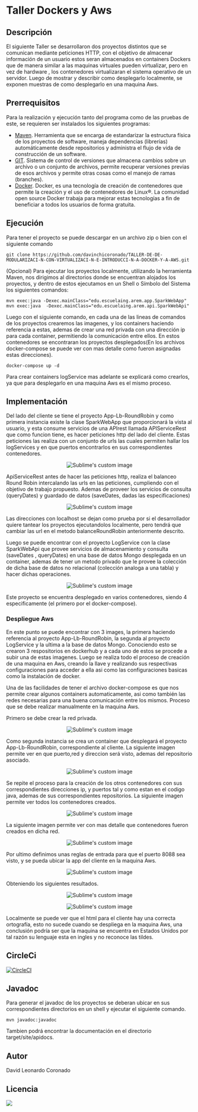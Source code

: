 # Taller Dockers y Aws
## Descripción 
El siguiente Taller se desarrollaron   dos proyectos distintos que se comunican mediante peticiones HTTP, con el objetivo de almacenar información de un usuario 
estos seran almacenados en containers Dockers que de manera similar a las maquinas virtuales pueden virtualizar, pero en vez de hardware , los contenedores virtualizaran el sistema operativo de un servidor. Luego de mostrar y describir como desplegarlo localmente, se exponen muestras de como desplegarlo en una maquina Aws.

## Prerrequisitos
Para la realización y ejecución tanto del programa como de las pruebas de este, se requieren ser instalados los siguientes programas:
* [Maven](https://maven.apache.org/). Herramienta que se encarga de estandarizar la estructura física de los proyectos de software, maneja dependencias (librerías) automáticamente desde repositorios y administra el flujo de vida de construcción de un software.
* [GIT](https://git-scm.com/). Sistema de control de versiones que almacena cambios sobre un archivo o un conjunto de archivos, permite recuperar versiones previas de esos archivos y permite otras cosas como el manejo de ramas (branches).
* [Docker](https://www.docker.com). Docker, es una tecnología de creación de contenedores que permite la creación y el uso de contenedores de Linux®. La comunidad open source Docker trabaja para mejorar estas tecnologías a fin de beneficiar a todos los usuarios de forma gratuita.

## Ejecución 
Para tener el proyecto se puede descargar en un archivo zip o bien con el siguiente comando 
```
git clone https://github.com/davinchicoronado/TALLER-DE-DE-MODULARIZACI-N-CON-VIRTUALIZACI-N-E-INTRODUCCI-N-A-DOCKER-Y-A-AWS.git
```

(Opcional) Para ejecutar los proyectos localmente, utilizando la herramienta Maven, nos dirigimos al directorios donde se encuentran alojados los proyectos, y dentro de estos ejecutamos en un Shell o Símbolo del Sistema los siguientes comandos:

```
mvn exec:java -Dexec.mainClass="edu.escuelaing.arem.app.SparkWebApp"
mvn exec:java  -Dexec.mainClass="edu.escuelaing.arem.api.SparkWebApi" 
```
Luego con el siguiente comando, en cada una de las lineas de comandos de los proyectos crearemos las imagenes, y los containers haciendo referencia a estas, ademas de crear una red privada con una dirección ip para cada container, permitiendo la comunicación entre ellos. En estos contenedores se encontraran los proyectos desplegados(En los archivos docker-compose se puede ver con mas detalle como fueron asignadas estas direcciones).
```
docker-compose up -d
```
Para crear containers logService mas adelante se explicará como crearlos, ya que para desplegarlo en una maquina Aws es el mismo proceso.

## Implementación

Del lado del cliente se tiene el proyecto App-Lb-RoundRobin y como primera instancia existe la clase SparkWebApp que proporcionará la vista al usuario, y esta consume servicios de una APIrest llamada APIServiceRest que como funcion tiene, es hacer peticiones http del lado del cliente.
Estas peticiones las realiza con un conjunto de urls las cuales permiten hallar los logServices y en que puertos encontrarlos en sus correspondientes contenedores.
 <p align="center">
    <img src="https://github.com/davinchicoronado/TALLER-DE-DE-MODULARIZACI-N-CON-VIRTUALIZACI-N-E-INTRODUCCI-N-A-DOCKER-Y-A-AWS/blob/master/Img/conectionOthers.png?raw=true" alt="Sublime's custom image"/>
  </p>

ApiServiceRest antes de hacer las peticiones http, realiza el balanceo Round Robin intercalando las urls en las peticiones, cumpliendo con el objetivo de trabajo propuesto. Ademas de proveer los servicios de consulta (queryDates) y guardado de datos (saveDates, dadas las especificaciones)

 <p align="center">
    <img src="https://github.com/davinchicoronado/TALLER-DE-DE-MODULARIZACI-N-CON-VIRTUALIZACI-N-E-INTRODUCCI-N-A-DOCKER-Y-A-AWS/blob/master/Img/balanceRoundRobin.png?raw=true" alt="Sublime's custom image"/>
  </p>

Las direcciones con localhost se dejan como prueba por si el desarrollador quiere tantear los proyectos ejecutandolos localmente, pero tendrá que cambiar las url en el metodo  balanceRoundRobin anteriormente descrito.

Luego se puede encontrar con el proyecto LogService con la clase SparkWebApi que provee servicios de almacenamiento y consulta (saveDates , queryDates) en una base de datos Mongo desplegada en un container, ademas de tener un metodo privado que le provee la colección de dicha base de datos no relacional (colección analoga a una tabla) y hacer dichas operaciones. 

<p align="center">
    <img src="https://github.com/davinchicoronado/TALLER-DE-DE-MODULARIZACI-N-CON-VIRTUALIZACI-N-E-INTRODUCCI-N-A-DOCKER-Y-A-AWS/blob/master/Img/conectionMongo.png?raw=true" alt="Sublime's custom image"/>
  </p>

Este proyecto se encuentra desplegado en varios contenedores, siendo 4 especificamente (el primero por el docker-compose).

### Despliegue Aws

En este punto se puede encontrar con 3 images, la primera haciendo referencia al proyecto App-Lb-RoundRobin, la segunda al proyecto LogService y la ultima a la base de datos Mongo. Conociendo esto se crearon 3 respositorios en dockerhub y a cada uno de estos se procede a subir una de estas imagenes.
Luego se realiza todo el proceso de creación de una maquina en Aws, creando la llave y realizando sus respectivas configuraciones para acceder a ella asi como las configuraciones basicas como la instalación de docker.

Una de las facilidades de tener el archivo docker-compose es que nos permite crear algunos containers automaticamente, asi como también las redes necesarias para una buena comunicación entre los mismos. Proceso que se debe realizar manualmente en la maquina Aws.

Primero se debe crear la red privada. 

<p align="center">
    <img src="https://github.com/davinchicoronado/TALLER-DE-DE-MODULARIZACI-N-CON-VIRTUALIZACI-N-E-INTRODUCCI-N-A-DOCKER-Y-A-AWS/blob/master/Img/createnet.png?raw=true" alt="Sublime's custom image"/>
  </p>

Como segunda instancia se crea un container que desplegará el proyecto App-Lb-RoundRobin, correspondiente al cliente. La siguiente imagen permite ver en que puerto,red y direccion será visto, ademas del repositorio asociado.

<p align="center">
    <img src="https://github.com/davinchicoronado/TALLER-DE-DE-MODULARIZACI-N-CON-VIRTUALIZACI-N-E-INTRODUCCI-N-A-DOCKER-Y-A-AWS/blob/master/Img/createcontainerAppclient.png?raw=true" alt="Sublime's custom image"/>
  </p>

Se repite el proceso para la creación de los otros contenedores con sus correspondientes direcciones ip, y puertos tal y como estan en el codigo java, ademas de sus correspondientes repositorios. La siguiente imagen permite ver todos los contenedores creados. 

<p align="center">
    <img src="https://github.com/davinchicoronado/TALLER-DE-DE-MODULARIZACI-N-CON-VIRTUALIZACI-N-E-INTRODUCCI-N-A-DOCKER-Y-A-AWS/blob/master/Img/containers.png?raw=true" alt="Sublime's custom image"/>
</p>

La siguiente imagen permite ver con mas detalle que contenedores fueron creados en dicha red.
<p align="center">
    <img src="https://github.com/davinchicoronado/TALLER-DE-DE-MODULARIZACI-N-CON-VIRTUALIZACI-N-E-INTRODUCCI-N-A-DOCKER-Y-A-AWS/blob/master/Img/netDates.png?raw=true" alt="Sublime's custom image"/>
</p>

Por ultimo definimos unas reglas de entrada para que el puerto 8088 sea visto, y se pueda ubicar la app del cliente en la maquina Aws.

<p align="center">
    <img src="https://github.com/davinchicoronado/TALLER-DE-DE-MODULARIZACI-N-CON-VIRTUALIZACI-N-E-INTRODUCCI-N-A-DOCKER-Y-A-AWS/blob/master/Img/reglasdeEntrada.png?raw=true" alt="Sublime's custom image"/>
</p>

Obteniendo los siguientes resultados.

<p align="center">
    <img src="https://github.com/davinchicoronado/TALLER-DE-DE-MODULARIZACI-N-CON-VIRTUALIZACI-N-E-INTRODUCCI-N-A-DOCKER-Y-A-AWS/blob/master/Img/resultado1.png?raw=true" alt="Sublime's custom image"/>
</p>
<p align="center">
    <img src="https://github.com/davinchicoronado/TALLER-DE-DE-MODULARIZACI-N-CON-VIRTUALIZACI-N-E-INTRODUCCI-N-A-DOCKER-Y-A-AWS/blob/master/Img/resultado2.png?raw=true" alt="Sublime's custom image"/>
</p>

Localmente se puede ver que el html para el cliente hay una correcta ortografía, esto no sucede cuando se despliega en la maquina Aws, una conclusión podría ser que la maquina se encuentra en Estados Unidos por tal razón su lenguaje esta en ingles y no reconoce las tildes.

## CircleCi
[![CircleCI](https://app.circleci.com/pipelines/github/davinchicoronado/TALLER-DE-DE-MODULARIZACI-N-CON-VIRTUALIZACI-N-E-INTRODUCCI-N-A-DOCKER-Y-A-AWS.svg?style=svg)](https://app.circleci.com/pipelines/github/davinchicoronado/TALLER-DE-DE-MODULARIZACI-N-CON-VIRTUALIZACI-N-E-INTRODUCCI-N-A-DOCKER-Y-A-AWS)

 ## Javadoc
 Para generar el javadoc de los proyectos se deberan ubicar en sus correspondientes directorios en un shell y ejecutar el siguiente comando.
 
```
mvn javadoc:javadoc
```
Tambien podrá encontrar la documentación en el directorio target/site/apidocs.

## Autor 
David Leonardo Coronado

## Licencia 

![](https://github.com/davinchicoronado/TALLER-DE-DE-MODULARIZACI-N-CON-VIRTUALIZACI-N-E-INTRODUCCI-N-A-DOCKER-Y-A-AWS/blob/master/LICENSE)



